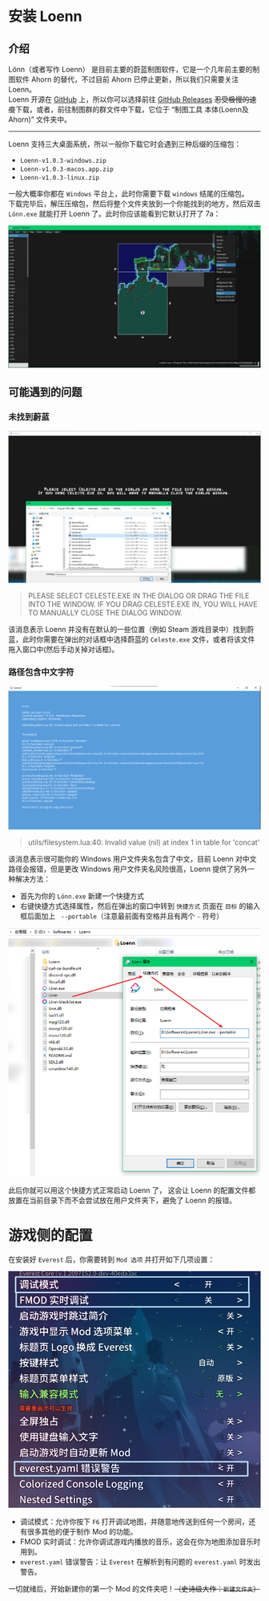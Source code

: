 # 安装 Loenn

## 介绍

Lönn（或者写作 Loenn） 是目前主要的蔚蓝制图软件，它是一个几年前主要的制图软件 Ahorn 的替代，不过目前 Ahorn 已停止更新，所以我们只需要关注 Loenn。  
Loenn 开源在 [GitHub](https://github.com/CelestialCartographers/Loenn) 上，所以你可以选择前往 [GitHub Releases](https://github.com/CelestialCartographers/Loenn/releases) ~~忍受极慢的速度~~&#8203;下载，或者，前往制图群的群文件中下载，它位于 “制图工具 本体(Loenn及Ahorn)” 文件夹中。
<!-- 删除线左右都要加空格或者不加, 这里似乎只能这么解决了...? -->
-----

Loenn 支持三大桌面系统，所以一般你下载它时会遇到三种后缀的压缩包：

- `Loenn-v1.0.3-windows.zip`
- `Loenn-v1.0.3-macos.app.zip`
- `Loenn-v1.0.3-linux.zip`

一般大概率你都在 `Windows` 平台上，此时你需要下载 `windows` 结尾的压缩包。  
下载完毕后，解压压缩包，然后将整个文件夹放到一个你能找到的地方，然后双击 `Lönn.exe` 就能打开 Loenn 了。此时你应该能看到它默认打开了 7a：

![Loenn-7a](imgs/loenn-7a.png)

## 可能遇到的问题

### 未找到蔚蓝

![loenn-celeste-not-found](imgs/loenn-celeste-not-found.png)

> PLEASE SELECT CELESTE.EXE IN THE DIALOG OR DRAG THE FILE INTO THE WINDOW.
> IF YOU DRAG CELESTE.EXE IN, YOU WILL HAVE TO MANUALLY CLOSE THE DIALOG WINDOW.

该消息表示 Loenn 并没有在默认的一些位置（例如 Steam 游戏目录中）找到蔚蓝，此时你需要在弹出的对话框中选择蔚蓝的 `Celeste.exe` 文件，或者将该文件拖入窗口中(然后手动关掉对话框)。

### 路径包含中文字符

![loenn-non-ascii-char](imgs/loenn-non-ascii-char.png)

> utils/filesystem.lua:40: Invalid value (nil) at index 1 in table for 'concat'

该消息表示很可能你的 Windows 用户文件夹名包含了中文，目前 Loenn 对中文路径会报错，但是更改 Windows 用户文件夹名风险很高，Loenn 提供了另外一种解决方法：

- 首先为你的 `Lönn.exe` 新建一个快捷方式
- 右键快捷方式选择属性，然后在弹出的窗口中转到 `快捷方式` 页面在 `目标` 的输入框后面加上 ` --portable`（注意最前面有空格并且有两个 `-` 符号）

![loenn-shortcut](imgs/loenn-shortcut.png)

此后你就可以用这个快捷方式正常启动 Loenn 了，
这会让 Loenn 的配置文件都放置在当前目录下而不会尝试放在用户文件夹下，避免了 Loenn 的报错。

# 游戏侧的配置

在安装好 `Everest` 后，你需要转到 `Mod 选项` 并打开如下几项设置：

![eve-options](imgs/eve-options.png)

- 调试模式：允许你按下 `F6` 打开调试地图，并随意地传送到任何一个房间，还有很多其他的便于制作 Mod 的功能。
- FMOD 实时调试：允许你调试游戏内播放的音乐，这会在你为地图添加音乐时用到。
- `everest.yaml` 错误警告：让 `Everest` 在解析到有问题的 `everest.yaml` 时发出警告。

一切就绪后，开始新建你的第一个 Mod 的文件夹吧！~~（史诗级大作：`新建文件夹`）~~